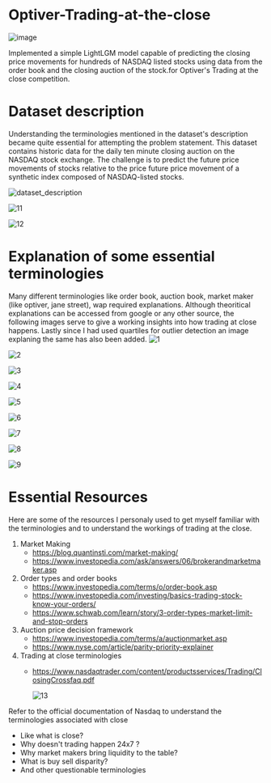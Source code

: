 
# Optiver-Trading-at-the-close

![image](https://github.com/beingamanforever/Optiver-Trading-at-the-close/assets/121532863/dd735ea6-12be-43eb-aed0-3b10d6863e5d)

Implemented a simple LightLGM model capable of predicting the closing price movements for hundreds of NASDAQ listed stocks using data from the order book and the closing auction of the stock.for Optiver's Trading at the close competition.

# Dataset description
Understanding the terminologies mentioned in the dataset's description became quite essential for attempting the problem statement. This dataset contains historic data for the daily ten minute closing auction on the NASDAQ stock exchange. The challenge is to predict the future price movements of stocks relative to the price future price movement of a synthetic index composed of NASDAQ-listed stocks.

![dataset_description](https://github.com/beingamanforever/Optiver-Trading-at-the-close/assets/121532863/8cd6281b-e6ce-4925-be18-1ae063679ad6)

![11](https://github.com/beingamanforever/Optiver-Trading-at-the-close/assets/121532863/26411a69-e0cd-4c60-903f-1682c4aed035)

![12](https://github.com/beingamanforever/Optiver-Trading-at-the-close/assets/121532863/7d56a87f-b292-4b1d-832c-03ed8a1999f9)

# Explanation of some essential terminologies
Many different terminologies like order book, auction book, market maker (like optiver, jane street), wap required explanations. Although theoritical explanations can be accessed from google or any other source, the following images serve to give a working insights into how trading at close happens. Lastly since I had used quartiles for outlier detection an image explaning the same has also been added.
![1](https://github.com/beingamanforever/Optiver-Trading-at-the-close/assets/121532863/2d479b6b-70eb-4962-8853-1147fde80fed)

![2](https://github.com/beingamanforever/Optiver-Trading-at-the-close/assets/121532863/0d3a85b7-d322-446a-a0e7-bc26dbf3ca5b)

![3](https://github.com/beingamanforever/Optiver-Trading-at-the-close/assets/121532863/a92660f4-fe47-4e6c-8898-76bdb64f91df)

![4](https://github.com/beingamanforever/Optiver-Trading-at-the-close/assets/121532863/d64d5b8d-7df6-4c29-a3f8-0645ff46b6d5)

![5](https://github.com/beingamanforever/Optiver-Trading-at-the-close/assets/121532863/ddf7d0aa-b31d-4352-b972-8aebc0bfae25)

![6](https://github.com/beingamanforever/Optiver-Trading-at-the-close/assets/121532863/343c0a65-4003-49e8-91d8-8a35b55a1efa)

![7](https://github.com/beingamanforever/Optiver-Trading-at-the-close/assets/121532863/fe55a4ca-a01a-4e71-99ca-3e8a881c453e)

![8](https://github.com/beingamanforever/Optiver-Trading-at-the-close/assets/121532863/045745e2-4e39-47ec-a489-e7913677f102)

![9](https://github.com/beingamanforever/Optiver-Trading-at-the-close/assets/121532863/f3835726-8d1c-4bee-8e36-4f3ccab1e35d)

# Essential Resources
Here are some of the resources I personaly used to get myself familiar with the terminologies and to understand the workings of trading at the close.

1. Market Making
   - https://blog.quantinsti.com/market-making/
   - https://www.investopedia.com/ask/answers/06/brokerandmarketmaker.asp
2. Order types and order books
   - https://www.investopedia.com/terms/o/order-book.asp
   - https://www.investopedia.com/investing/basics-trading-stock-know-your-orders/
   - https://www.schwab.com/learn/story/3-order-types-market-limit-and-stop-orders
3. Auction price decision framework
   - https://www.investopedia.com/terms/a/auctionmarket.asp
   - https://www.nyse.com/article/parity-priority-explainer
4. Trading at close terminologies
   - https://www.nasdaqtrader.com/content/productsservices/Trading/ClosingCrossfaq.pdf
     
     ![13](https://github.com/beingamanforever/Optiver-Trading-at-the-close/assets/121532863/77c3f25d-1a35-41a2-ad55-60710aa71090)

Refer to the official documentation of Nasdaq to understand the terminologies associated with close
- Like what is close?
- Why doesn't trading happen 24x7 ?
- Why market makers bring liquidity to the table?
- What is buy sell disparity?
- And other questionable terminologies

